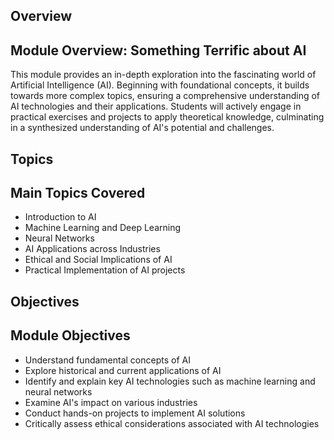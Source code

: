 ## Overview
## Module Overview: Something Terrific about AI

This module provides an in-depth exploration into the fascinating world of Artificial Intelligence (AI). Beginning with foundational concepts, it builds towards more complex topics, ensuring a comprehensive understanding of AI technologies and their applications. Students will actively engage in practical exercises and projects to apply theoretical knowledge, culminating in a synthesized understanding of AI's potential and challenges.

## Topics
## Main Topics Covered

- Introduction to AI
- Machine Learning and Deep Learning
- Neural Networks
- AI Applications across Industries
- Ethical and Social Implications of AI
- Practical Implementation of AI projects

## Objectives
## Module Objectives

- Understand fundamental concepts of AI
- Explore historical and current applications of AI
- Identify and explain key AI technologies such as machine learning and neural networks
- Examine AI's impact on various industries
- Conduct hands-on projects to implement AI solutions
- Critically assess ethical considerations associated with AI technologies


